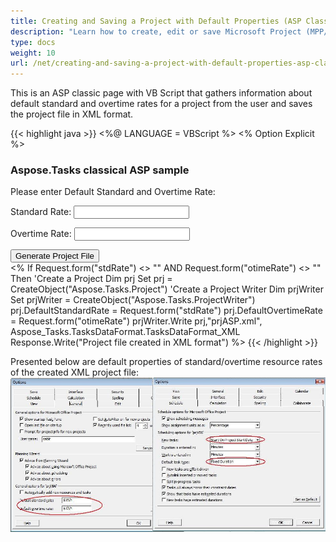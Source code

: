 ```yaml
---
title: Creating and Saving a Project with Default Properties (ASP Classic)
description: "Learn how to create, edit or save Microsoft Project (MPP/XML) files in classic ASP applications using Aspose.Tasks for .NET."
type: docs
weight: 10
url: /net/creating-and-saving-a-project-with-default-properties-asp-classic/
---
```


This is an ASP classic page with VB Script that gathers information about default standard and overtime rates for a project from the user and saves the project file in XML format.

{{< highlight java >}}
<%@ LANGUAGE = VBScript %>
<% Option Explicit %>
<html>
  <head>
    <title>Aspose.Tasks classical ASP sample</title>
  </head>
  <body>
    <h3>Aspose.Tasks classical ASP sample</h3>
    <form name=Form1 method=Post action="sample.asp">
      <p>Please enter Default Standard and Overtime Rate:<p>
      <p>Standard Rate: <input type=Text name=stdRate></p>
      <p>Overtime Rate: <input type=Text name=otimeRate></p>
      <input type=Submit value="Generate Project File">
    </form>
    <%
      If Request.form("stdRate") <> "" AND Request.form("otimeRate") <>  "" Then
        'Create a Project
        Dim prj
        Set prj = CreateObject("Aspose.Tasks.Project")
        'Create a Project Writer
        Dim prjWriter
        Set prjWriter = CreateObject("Aspose.Tasks.ProjectWriter")
        prj.DefaultStandardRate = Request.form("stdRate")
        prj.DefaultOvertimeRate = Request.form("otimeRate")
        prjWriter.Write prj,"prjASP.xml", Aspose_Tasks.TasksDataFormat.TasksDataFormat_XML
        Response.Write("Project file created in XML format")
    %>
  </body>
</html>
{{< /highlight >}}

Presented below are default properties of standard/overtime resource rates of the created XML project file:
![default properties of Microsoft Project file](pr_opt_1.png)
